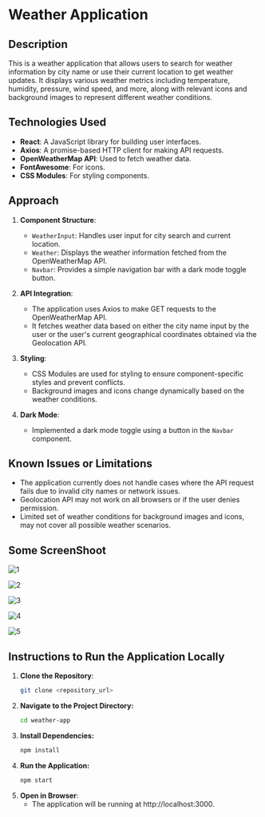 # Weather Application

## Description

This is a weather application that allows users to search for weather information by city name or use their current location to get weather updates. It displays various weather metrics including temperature, humidity, pressure, wind speed, and more, along with relevant icons and background images to represent different weather conditions.

## Technologies Used

- **React**: A JavaScript library for building user interfaces.
- **Axios**: A promise-based HTTP client for making API requests.
- **OpenWeatherMap API**: Used to fetch weather data.
- **FontAwesome**: For icons.
- **CSS Modules**: For styling components.

## Approach

1. **Component Structure**:
   - `WeatherInput`: Handles user input for city search and current location.
   - `Weather`: Displays the weather information fetched from the OpenWeatherMap API.
   - `Navbar`: Provides a simple navigation bar with a dark mode toggle button.

2. **API Integration**:
   - The application uses Axios to make GET requests to the OpenWeatherMap API.
   - It fetches weather data based on either the city name input by the user or the user's current geographical coordinates obtained via the Geolocation API.

3. **Styling**:
   - CSS Modules are used for styling to ensure component-specific styles and prevent conflicts.
   - Background images and icons change dynamically based on the weather conditions.

4. **Dark Mode**:
   - Implemented a dark mode toggle using a button in the `Navbar` component.

## Known Issues or Limitations

- The application currently does not handle cases where the API request fails due to invalid city names or network issues.
- Geolocation API may not work on all browsers or if the user denies permission.
- Limited set of weather conditions for background images and icons, may not cover all possible weather scenarios.
## Some ScreenShoot 
 ![1](https://github.com/akkii02/weather_app_assignment/assets/99502029/05d99a06-4bfd-4cf7-b2f0-77001fd17cbe)

 ![2](https://github.com/akkii02/weather_app_assignment/assets/99502029/b8130ba9-4fb5-4d77-8348-be3ac1c16651)

 ![3](https://github.com/akkii02/weather_app_assignment/assets/99502029/f4abc3be-dea7-4173-a6c5-5d8db18134a9)

 ![4](https://github.com/akkii02/weather_app_assignment/assets/99502029/a357db9c-33f5-48c1-81b4-83fc878d1551)

 ![5](https://github.com/akkii02/weather_app_assignment/assets/99502029/6149a668-3ea6-4879-952e-5cbbd62da5e5)

## Instructions to Run the Application Locally

1. **Clone the Repository**:
   ```sh
   git clone <repository_url>

2. **Navigate to the Project Directory:**
   ```sh
   cd weather-app

3. **Install Dependencies:**
   ```sh
   npm install

4. **Run the Application:**
   ```sh
   npm start

5. **Open in Browser**:
   - The application will be running at http://localhost:3000.


